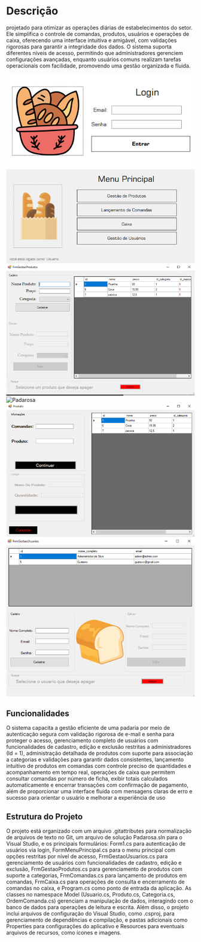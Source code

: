 
#  Descrição

projetado para otimizar as operações diárias de estabelecimentos do setor. Ele simplifica o controle de comandas, produtos, usuários e operações de caixa, oferecendo uma interface intuitiva e amigável, com validações rigorosas para garantir a integridade dos dados. O sistema suporta diferentes níveis de acesso, permitindo que administradores gerenciem configurações avançadas, enquanto usuários comuns realizam tarefas operacionais com facilidade, promovendo uma gestão organizada e fluida.

![Padarosa](Padarosa/imagem/login.png)
![Padarosa](Padarosa/imagem/menu.png)
![Padarosa](Padarosa/imagem/produtos.png)
![Padarosa](Padarosa/imagem/Comandas.png)
![Padarosa](Padarosa/imagem/produto.png)
![Padarosa](Padarosa/imagem/usuarios.png)

## Funcionalidades

O sistema capacita a gestão eficiente de uma padaria por meio de autenticação segura com validação rigorosa de e-mail e senha para proteger o acesso, gerenciamento completo de usuários com funcionalidades de cadastro, edição e exclusão restritas a administradores (Id = 1), administração detalhada de produtos com suporte para associação a categorias e validações para garantir dados consistentes, lançamento intuitivo de produtos em comandas com controle preciso de quantidades e acompanhamento em tempo real, operações de caixa que permitem consultar comandas por número de ficha, exibir totais calculados automaticamente e encerrar transações com confirmação de pagamento, além de proporcionar uma interface fluida com mensagens claras de erro e sucesso para orientar o usuário e melhorar a experiência de uso
## Estrutura do Projeto

O projeto está organizado com um arquivo .gitattributes para normalização de arquivos de texto no Git, um arquivo de solução Padarosa.sln para o Visual Studio, e os principais formulários: Form1.cs para autenticação de usuários via login, FormMenuPrincipal.cs para o menu principal com opções restritas por nível de acesso, FrmGestaoUsuarios.cs para gerenciamento de usuários com funcionalidades de cadastro, edição e exclusão, FrmGestaoProdutos.cs para gerenciamento de produtos com suporte a categorias, FrmComandas.cs para lançamento de produtos em comandas, FrmCaixa.cs para operações de consulta e encerramento de comandas no caixa, e Program.cs como ponto de entrada da aplicação. As classes no namespace Model (Usuario.cs, Produto.cs, Categoria.cs, OrdemComanda.cs) gerenciam a manipulação de dados, interagindo com o banco de dados para operações de leitura e escrita. Além disso, o projeto inclui arquivos de configuração do Visual Studio, como .csproj, para gerenciamento de dependências e compilação, e pastas adicionais como Properties para configurações do aplicativo e Resources para eventuais arquivos de recursos, como ícones e imagens.